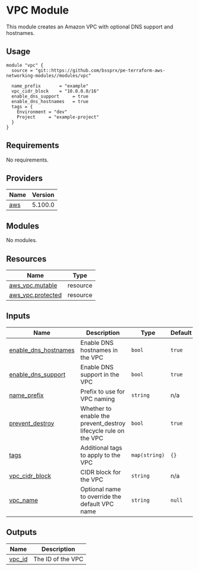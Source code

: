 # VPC Module

This module creates an Amazon VPC with optional DNS support and hostnames.

## Usage

```hcl
module "vpc" {
  source = "git::https://github.com/bssprx/pe-terraform-aws-networking-modules//modules/vpc"

  name_prefix       = "example"
  vpc_cidr_block    = "10.0.0.0/16"
  enable_dns_support     = true
  enable_dns_hostnames   = true
  tags = {
    Environment = "dev"
    Project     = "example-project"
  }
}
```
<!-- BEGIN_TF_DOCS -->
## Requirements

No requirements.

## Providers

| Name | Version |
|------|---------|
| <a name="provider_aws"></a> [aws](#provider\_aws) | 5.100.0 |

## Modules

No modules.

## Resources

| Name | Type |
|------|------|
| [aws_vpc.mutable](https://registry.terraform.io/providers/hashicorp/aws/latest/docs/resources/vpc) | resource |
| [aws_vpc.protected](https://registry.terraform.io/providers/hashicorp/aws/latest/docs/resources/vpc) | resource |

## Inputs

| Name | Description | Type | Default | Required |
|------|-------------|------|---------|:--------:|
| <a name="input_enable_dns_hostnames"></a> [enable\_dns\_hostnames](#input\_enable\_dns\_hostnames) | Enable DNS hostnames in the VPC | `bool` | `true` | no |
| <a name="input_enable_dns_support"></a> [enable\_dns\_support](#input\_enable\_dns\_support) | Enable DNS support in the VPC | `bool` | `true` | no |
| <a name="input_name_prefix"></a> [name\_prefix](#input\_name\_prefix) | Prefix to use for VPC naming | `string` | n/a | yes |
| <a name="input_prevent_destroy"></a> [prevent\_destroy](#input\_prevent\_destroy) | Whether to enable the prevent\_destroy lifecycle rule on the VPC | `bool` | `true` | no |
| <a name="input_tags"></a> [tags](#input\_tags) | Additional tags to apply to the VPC | `map(string)` | `{}` | no |
| <a name="input_vpc_cidr_block"></a> [vpc\_cidr\_block](#input\_vpc\_cidr\_block) | CIDR block for the VPC | `string` | n/a | yes |
| <a name="input_vpc_name"></a> [vpc\_name](#input\_vpc\_name) | Optional name to override the default VPC name | `string` | `null` | no |

## Outputs

| Name | Description |
|------|-------------|
| <a name="output_vpc_id"></a> [vpc\_id](#output\_vpc\_id) | The ID of the VPC |
<!-- END_TF_DOCS -->
